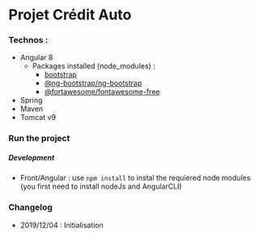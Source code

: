 # Projet Crédit Auto

### Technos :

- Angular 8
    - Packages installed (node_modules) : 
        - [bootstrap](https://www.npmjs.com/package/bootstrap)
        - [@ng-bootstrap/ng-bootstrap](https://www.npmjs.com/package/@ng-bootstrap/ng-bootstrap)
        - [@fortawesome/fontawesome-free](https://www.npmjs.com/package/@fortawesome/fontawesome-free)
- Spring
- Maven
- Tomcat v9


### Run the project

##### Development 
- Front/Angular : use `npm install` to instal the requiered node modules (you first need to install nodeJs and AngularCLI)




### Changelog

* 2019/12/04 : Initialisation


